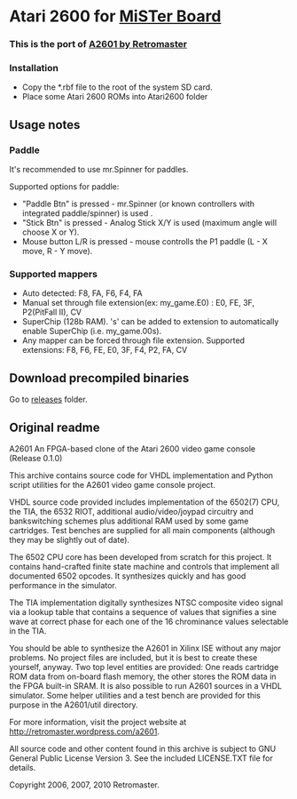 # Atari 2600 for [MiSTer Board](https://github.com/MiSTer-devel/Main_MiSTer/wiki)

### This is the port of [A2601 by  Retromaster](http://retromaster.wordpress.com/a2601)

### Installation
* Copy the *.rbf file to the root of the system SD card.
* Place some Atari 2600 ROMs into Atari2600 folder

## Usage notes

### Paddle
It's recommended to use mr.Spinner for paddles.

Supported options for paddle:
* "Paddle Btn" is pressed - mr.Spinner (or known controllers with integrated paddle/spinner) is used .
* "Stick Btn" is pressed - Analog Stick X/Y is used (maximum angle will choose X or Y).
* Mouse button L/R is pressed - mouse controlls the P1 paddle (L - X move, R - Y move).


### Supported mappers
* Auto detected: F8, FA, F6, F4, FA
* Manual set through file extension(ex: my_game.E0) : E0, FE, 3F, P2(PitFall II), CV
* SuperChip (128b RAM). 's' can be added to extension to automatically enable SuperChip (i.e. my_game.00s).
* Any mapper can be forced through file extension. Supported extensions: F8, F6, FE, E0, 3F, F4, P2, FA, CV


## Download precompiled binaries
Go to [releases](https://github.com/MiSTer-devel/Atari2600_MiSTer/tree/master/releases) folder.


## Original readme
A2601 An FPGA-based clone of the Atari 2600 video game console (Release 0.1.0)

This archive contains source code for VHDL implementation and Python script utilities for the A2601 video game console project.

VHDL source code provided includes implementation of the 6502(7) CPU, the TIA, the 6532 RIOT, additional audio/video/joypad circuitry and bankswitching schemes plus additional RAM used by some game cartridges. Test benches are supplied for all main components (although they may be slightly out of date).

The 6502 CPU core has been developed from scratch for this project. It contains hand-crafted finite state machine and controls that implement all documented 6502 opcodes. It synthesizes quickly and has good performance in the simulator. 

The TIA implementation digitally synthesizes NTSC composite video signal via a lookup table that contains a sequence of values that signifies a sine wave at correct phase for each one of the 16 chrominance values selectable in the TIA. 

You should be able to synthesize the A2601 in Xilinx ISE without any major problems. No project files are included, but it is best to create these yourself, anyway. Two top level entities are provided: One reads cartridge ROM data from on-board flash memory, the other stores the ROM data in the FPGA built-in SRAM. It is also possible to run A2601 sources in a VHDL simulator. Some helper utilities and a test bench are provided for this purpose in the A2601/util directory.

For more information, visit the project website at <http://retromaster.wordpress.com/a2601>.

All source code and other content found in this archive is subject to GNU General Public License Version 3. See the included LICENSE.TXT file for details.

Copyright 2006, 2007, 2010 Retromaster.

